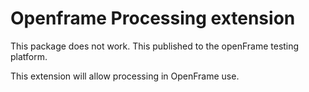 # Openframe Processing extension

This package does not work. This published to the openFrame testing platform.

This extension will allow processing in OpenFrame use.
